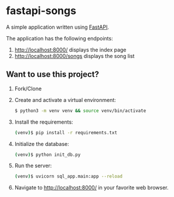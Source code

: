 # fastapi-songs

A simple application written using [FastAPI](https://fastapi.tiangolo.com/). 

The application has the following endpoints:

1. [http://localhost:8000/](http://localhost:8000/) displays the index page
2. [http://localhost:8000/songs](http://localhost:8000/songs) displays the song list

## Want to use this project?

1. Fork/Clone

2. Create and activate a virtual environment:

    ```sh
    $ python3 -m venv venv && source venv/bin/activate
    ```

3. Install the requirements:

    ```sh
    (venv)$ pip install -r requirements.txt
    ```

4. Initialize the database:

    ```sh
    (venv)$ python init_db.py
    ```

5. Run the server:

    ```sh
    (venv)$ uvicorn sql_app.main:app --reload
    ```
    
 6. Navigate to [http://localhost:8000/](http://localhost:8000/) in your favorite web browser.